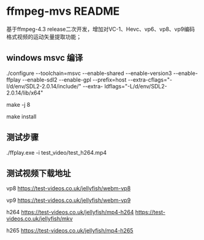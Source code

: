 ffmpeg-mvs README
=============

基于ffmpeg-4.3 release二次开发，增加对VC-1、Hevc、vp6、vp8、vp9编码格式视频的运动矢量提取功能；

## windows msvc 编译
  ./configure --toolchain=msvc --enable-shared --enable-version3 --enable-ffplay --enable-sdl2 --enable-gpl --prefix=host --extra-cflags="-I/d/env/SDL2-2.0.14/include/" --extra-   ldflags="-L/d/env/SDL2-2.0.14/lib/x64"  
  
  make -j 8
  
  make install

## 测试步骤
  ./ffplay.exe -i test_video/test_h264.mp4

## 测试视频下载地址

vp8
https://test-videos.co.uk/jellyfish/webm-vp8

vp9
https://test-videos.co.uk/jellyfish/webm-vp9

h264
https://test-videos.co.uk/jellyfish/mp4-h264
https://test-videos.co.uk/jellyfish/mkv

h265
https://test-videos.co.uk/jellyfish/mp4-h265
